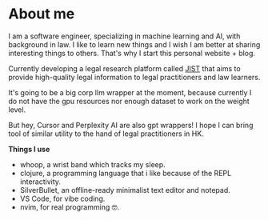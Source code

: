 # About me

I am a software engineer, specializing in machine learning and AI, with background in law. I like to learn new things and I wish I am better at sharing interesting things to others. That's why I start this personal website + blog.

Currently developing a legal research platform called [JIST](https://chat.jist.space/landing) that aims to provide high-quality legal information to legal practitioners and law learners.

It's going to be a big corp llm wrapper at the moment, because currently I do not have the gpu resources nor enough dataset to work on the weight level.

But hey, Cursor and Perplexity AI are also gpt wrappers! I hope I can bring tool of similar utility to the hand of legal practitioners in HK.

**Things I use**

-   whoop, a wrist band which tracks my sleep.
-   clojure, a programming language that i like because of the REPL interactivity.
-   SilverBullet, an offline-ready minimalist text editor and notepad.
-   VS Code, for vibe coding.
-   nvim, for real programming 🤓.